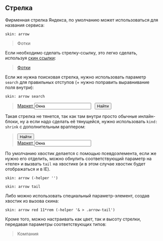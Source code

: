 ---
---

## Стрелка

Фирменная стрелка Яндекса, по умолчанию может использоваться для названия сервиса:

    skin: arrow

> <div>
>     <div class="service-arrow">
>         Фотки
>     </div>
> </div>
>
> <div class="example:service-arrow"></div>

Если необходимо сделать стрелку-ссылку, это легко сделать, используя [скин ссылки](#skin-islands-link):

> <div>
>     <a class="link-arrow" href="#x">
>         Фотки
>     </a>
> </div>
>
> <div class="example:link-arrow"></div> 

Если же нужна поисковая стрелка, нужно использовать параметр `search` для правильных отступов (+ нужно поправить выравнивание поля внутри):

    skin: arrow search

> <div>
>     <div class="search-arrow">
>         <label class="field">
>             <a class="field-label" href="#x">
>                 Маркет
>             </a>
>             <span class="field-content">
>                 <input class="input-controller" type="text" value="Окна">
>                 <span class="input-view">&nbsp;</span>
>             </span>
>         </label>
>         <button class="button" type="button">
>             <span class="button-content">Найти</span>
>         </button>
>     </div>
> </div>
>
> <div class="example:search-arrow"></div>

Такая стрелка не тянется, так как там внутри просто обычные инлайн-блоки, ну а если надо сделать её тянущейся, нужно использовать `kind: shrink` с дополнительным враппером:

> <div class="search">
>     <button class="button search-right" type="button" tabindex="2">
>         <span class="button-content">Найти</span>
>     </button>
>     <div class="search-content">
>         <label class="search-field field">
>             <a class="field-label" href="#x">
>                 Маркет
>             </a>
>             <span class="field-content">
>                 <input class="input-controller" type="text" value="Окна" tabindex="1">
>                 <span class="input-view">&nbsp;</span>
>             </span>
>         </label>
>     </div>
> </div>
>
> <div class="example:search"></div>

По умолчанию хвостик делается с помощью псевдоэлемента, если же нужно его отделить, можно обнулить соответствующий параметр на «теле» и вызвать `tail` на хвостике (и в этом случае хвостик будет отображаться и в IE).

    skin: arrow (-helper '')

    skin: arrow tail

Либо можно использовать специальный параметр-элемент, создав хвостик из вызова скина:

    skin: arrow red 11*rem (-helper '& > .arrow-tail')

Кроме того, можно настраивать как цвет, так и высоту стрелки, передавая параметры соответствующих типов:

> <div>
>     <div class="custom-arrow">
>         <div class="arrow-tail"></div>
>         Компания
>     </div>
> </div>
>
> <div class="example:custom-arrow"></div>
